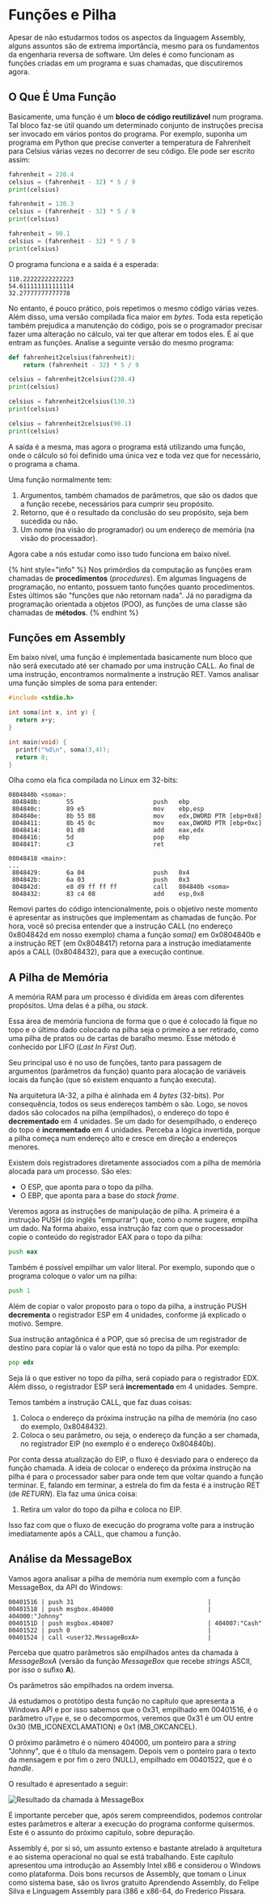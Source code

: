 # Funções e Pilha

Apesar de não estudarmos todos os aspectos da linguagem Assembly, alguns assuntos são de extrema importância, mesmo para os fundamentos da engenharia reversa de software. Um deles é como funcionam as funções criadas em um programa e suas chamadas, que discutiremos agora.

## O Que É Uma Função

Basicamente, uma função é um **bloco de código reutilizável** num programa. Tal bloco faz-se útil quando um determinado conjunto de instruções precisa ser invocado em vários pontos do programa. Por exemplo, suponha um programa em Python que precise converter a temperatura de Fahrenheit para Celsius várias vezes no decorrer de seu código. Ele pode ser escrito assim:

```python
fahrenheit = 230.4
celsius = (fahrenheit - 32) * 5 / 9
print(celsius)

fahrenheit = 130.3
celsius = (fahrenheit - 32) * 5 / 9
print(celsius)

fahrenheit = 90.1
celsius = (fahrenheit - 32) * 5 / 9
print(celsius)
```

O programa funciona e a saída é a esperada:

```text
110.22222222222223
54.611111111111114
32.27777777777778
```

No entanto, é pouco prático, pois repetimos o mesmo código várias vezes. Além disso, uma versão compilada fica maior em _bytes_. Toda esta repetição também prejudica a manutenção do código, pois se o programador precisar fazer uma alteração no cálculo, vai ter que alterar em todos eles. É aí que entram as funções. Analise a seguinte versão do mesmo programa:

```python
def fahrenheit2celsius(fahrenheit):
    return (fahrenheit - 32) * 5 / 9

celsius = fahrenheit2celsius(230.4)
print(celsius)

celsius = fahrenheit2celsius(130.3)
print(celsius)

celsius = fahrenheit2celsius(90.1)
print(celsius)
```

A saída é a mesma, mas agora o programa está utilizando uma função, onde o cálculo só foi definido uma única vez e toda vez que for necessário, o programa a chama.

Uma função normalmente tem:

1. Argumentos, também chamados de parâmetros, que são os dados que a função recebe, necessários para cumprir seu propósito.
2. Retorno, que é o resultado da conclusão do seu propósito, seja bem sucedida ou não.
3. Um nome \(na visão do programador\) ou um endereço de memória \(na visão do processador\).

Agora cabe a nós estudar como isso tudo funciona em baixo nível.

{% hint style="info" %}
Nos primórdios da computação as funções eram chamadas de **procedimentos** \(_procedures_\). Em algumas linguagens de programação, no entanto, possuem tanto funções quanto procedimentos. Estes últimos são "funções que não retornam nada". Já no paradigma da programação orientada a objetos \(POO\), as funções de uma classe são chamadas de **métodos**.
{% endhint %}

## Funções em Assembly

Em baixo nível, uma função é implementada basicamente num bloco que não será executado até ser chamado por uma instrução CALL. Ao final de uma instrução, encontramos normalmente a instrução RET. Vamos analisar uma função simples de soma para entender:

```c
#include <stdio.h>

int soma(int x, int y) {
  return x+y;
}

int main(void) {
  printf("%d\n", soma(3,4));
  return 0;
}
```

Olha como ela fica compilada no Linux em 32-bits:

```text
0804840b <soma>:
 804840b:       55                      push   ebp
 804840c:       89 e5                   mov    ebp,esp
 804840e:       8b 55 08                mov    edx,DWORD PTR [ebp+0x8]
 8048411:       8b 45 0c                mov    eax,DWORD PTR [ebp+0xc]
 8048414:       01 d0                   add    eax,edx
 8048416:       5d                      pop    ebp
 8048417:       c3                      ret

08048418 <main>:
...
 8048429:       6a 04                   push   0x4
 804842b:       6a 03                   push   0x3
 804842d:       e8 d9 ff ff ff          call   804840b <soma>
 8048432:       83 c4 08                add    esp,0x8
```

Removi partes do código intencionalmente, pois o objetivo neste momento é apresentar as instruções que implementam as chamadas de função. Por hora, você só precisa entender que a instrução CALL \(no endereço 0x804842d em nosso exemplo\) chama a função _soma\(\)_ em 0x0804840b e a instrução RET \(em 0x8048417\) retorna para a instrução imediatamente após a CALL \(0x8048432\), para que a execução continue.

## A Pilha de Memória

A memória RAM para um processo é dividida em áreas com diferentes propósitos. Uma delas é a pilha, ou _stack_.

Essa área de memória funciona de forma que o que é colocado lá fique no topo e o último dado colocado na pilha seja o primeiro a ser retirado, como uma pilha de pratos ou de cartas de baralho mesmo. Esse método é conhecido por LIFO \(_Last In First Out_\).

Seu principal uso é no uso de funções, tanto para passagem de argumentos \(parâmetros da função\) quanto para alocação de variáveis locais da função \(que só existem enquanto a função executa\).

Na arquitetura IA-32, a pilha é alinhada em 4 _bytes_ \(32-bits\). Por consequência, todos os seus endereços também o são. Logo, se novos dados são colocados na pilha \(empilhados\), o endereço do topo é **decrementado** em 4 unidades. Se um dado for desempilhado, o endereço do topo é **incrementado** em 4 unidades. Perceba a lógica invertida, porque a pilha começa num endereço alto e cresce em direção a endereços menores.

Existem dois registradores diretamente associados com a pilha de memória alocada para um processo. São eles:

* O ESP, que aponta para o topo da pilha.
* O EBP, que aponta para a base do _stack frame_.

Veremos agora as instruções de manipulação de pilha. A primeira é a instrução PUSH \(do inglês "empurrar"\) que, como o nome sugere, empilha um dado. Na forma abaixo, essa instrução faz com que o processador copie o conteúdo do registrador EAX para o topo da pilha:

```asm
push eax
```

Também é possível empilhar um valor literal. Por exemplo, supondo que o programa coloque o valor um na pilha:

```asm
push 1
```

Além de copiar o valor proposto para o topo da pilha, a instrução PUSH **decrementa** o registrador ESP em 4 unidades, conforme já explicado o motivo. Sempre.

Sua instrução antagônica é a POP, que só precisa de um registrador de destino para copiar lá o valor que está no topo da pilha. Por exemplo:

```asm
pop edx
```

Seja lá o que estiver no topo da pilha, será copiado para o registrador EDX. Além disso, o registrador ESP será **incrementado** em 4 unidades. Sempre.

Temos também a instrução CALL, que faz duas coisas:

1. Coloca o endereço da próxima instrução na pilha de memória \(no caso do exemplo, 0x8048432\).
2. Coloca o seu parâmetro, ou seja, o endereço da função a ser chamada, no registrador EIP \(no exemplo é o endereço 0x804840b\).

Por conta dessa atualização do EIP, o fluxo é desviado para o endereço da função chamada. A ideia de colocar o endereço da próxima instrução na pilha é para o processador saber para onde tem que voltar quando a função terminar. E, falando em terminar, a estrela do fim da festa é a instrução RET \(de _RETURN_\). Ela faz uma única coisa:

1. Retira um valor do topo da pilha e coloca no EIP.

Isso faz com que o fluxo de execução do programa volte para a instrução imediatamente após a CALL, que chamou a função.

## Análise da MessageBox

Vamos agora analisar a pilha de memória num exemplo com a função MessageBox, da API do Windows:

```text
00401516 | push 31                                     |
00401518 | push msgbox.404000                          | 404000:"Johnny"
0040151D | push msgbox.404007                          | 404007:"Cash"
00401522 | push 0                                      |
00401524 | call <user32.MessageBoxA>                   |
```

Perceba que quatro parâmetros são empilhados antes da chamada à _MessageBoxA_ \(versão da função _MessageBox_ que recebe _strings_ ASCII, por isso o sufixo **A**\).

Os parâmetros são empilhados na ordem inversa.

Já estudamos o protótipo desta função no capítulo que apresenta a Windows API e por isso sabemos que o 0x31, empilhado em 00401516, é o parâmetro `uType` e, se o decompormos, veremos que 0x31 é um OU entre 0x30 \(MB\_ICONEXCLAMATION\) e 0x1 \(MB\_OKCANCEL\).

O próximo parâmetro é o número 404000, um ponteiro para a _string_ "Johnny", que é o título da mensagem. Depois vem o ponteiro para o texto da mensagem e por fim o zero \(NULL\), empilhado em 00401522, que é o _handle_.

O resultado é apresentado a seguir:

![Resultado da chamada &#xE0; MessageBox](../.gitbook/assets/msgbox.png)

É importante perceber que, após serem compreendidos, podemos controlar estes parâmetros e alterar a execução do programa conforme quisermos. Este é o assunto do próximo capítulo, sobre depuração.

Assembly é, por si só, um assunto extenso e bastante atrelado à arquitetura e ao sistema operacional no qual se está trabalhando. Este capítulo apresentou uma introdução ao Assembly Intel x86 e considerou o Windows como plataforma. Dois bons recursos de Assembly, que tomam o Linux como sistema base, são os livros gratuito Aprendendo Assembly, do Felipe Silva e Linguagem Assembly para i386 e x86-64, do Frederico Pissara.

